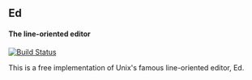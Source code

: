 ## Ed
#### The line-oriented editor

[![Build Status](https://travis-ci.org/mahyarap/ed.svg?branch=master)](https://travis-ci.org/mahyarap/ed)

This is a free implementation of Unix's famous line-oriented editor, Ed.
